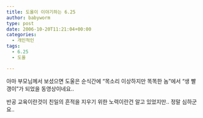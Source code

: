 ```yaml
---
title: 도올이 이야기하는 6.25
author: babyworm
type: post
date: 2006-10-20T11:21:04+00:00
categories:
  - 개인적인
tags:
  - 6.25
  - 도올

---
```

아마 부모님께서 보셨으면 도울은 순식간에 “목소리 이상하지만 똑똑한 놈”에서 “생 빨갱이”가 되었을 동영상이네요.. 

반공 교육이란것이 친일의 흔적을 지우기 위한 노력이란건 알고 있었지만.. 정말 심하군요..
